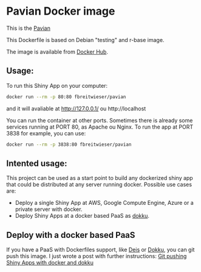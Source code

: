 Pavian Docker image
=======================

This is the [Pavian](https://github.com/fbreitwieser/pavian)

This Dockerfile is based on Debian "testing" and r-base image.

The image is available from [Docker Hub](https://registry.hub.docker.com/u/fbreitwieser/pavian/).

## Usage:

To run this Shiny App on your computer:

```sh
docker run --rm -p 80:80 fbreitwieser/pavian
```

and it will avaliable at http://127.0.0.1/ ou http://localhost

You can run the container at other ports. Sometimes there is already some services running at PORT 80, as Apache ou Nginx.
To run the app at PORT 3838 for example, you can use:

```sh
docker run --rm -p 3838:80 fbreitwieser/pavian
```

## Intented usage:

This project can be used as a start point to build any dockerized shiny app that could be distributed at any server running docker.
Possible use cases are:

* Deploy a single Shiny App at AWS, Google Compute Engine, Azure or a private server with docker.
* Deploy Shiny Apps at a docker based PaaS as [dokku](https://github.com/progrium/dokku). 

## Deploy with a docker based PaaS

If you have a PaaS with Dockerfiles support, like [Deis](http://deis.io/) or [Dokku](https://github.com/progrium/dokku), you can git push this image. I just wrote a post with further instructions: [Git pushing Shiny Apps with docker and dokku](http://www.fbreitwieser.net/2015/05/11/git-pushing-shiny-apps-with-docker-dokku/)

